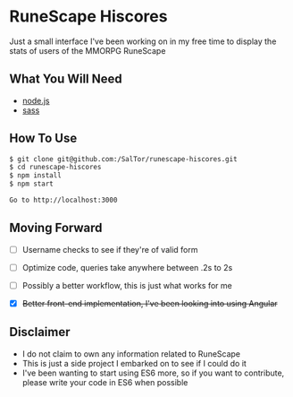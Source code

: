# RuneScape Hiscores
Just a small interface I've been working on in my free time to display the stats of users of the MMORPG RuneScape

## What You Will Need
- [node.js](https://nodejs.org/en/)
- [sass](http://sass-lang.com/install)


## How To Use
```bash
$ git clone git@github.com:/SalTor/runescape-hiscores.git
$ cd runescape-hiscores
$ npm install
$ npm start

Go to http://localhost:3000
```

## Moving Forward
- [ ] Username checks to see if they're of valid form
- [ ] Optimize code, queries take anywhere between .2s to 2s
- [ ] Possibly a better workflow, this is just what works for me
- [X] ~~Better front-end implementation, I've been looking into using Angular~~


## Disclaimer
- I do not claim to own any information related to RuneScape
- This is just a side project I embarked on to see if I could do it
- I've been wanting to start using ES6 more, so if you want to contribute, please write your code in ES6 when possible
